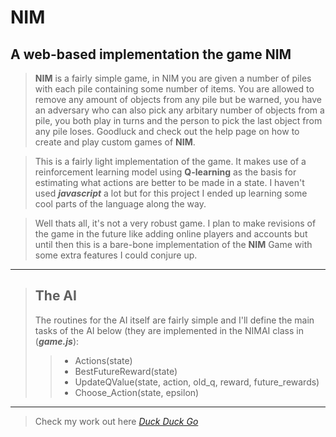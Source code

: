 # NIM
A web-based implementation the game NIM
---------------------------------------
>**NIM** is a fairly simple game, in NIM you are given a number of piles with each pile containing some number of items. You are allowed to remove any 
>amount of objects from any pile but be warned, you have an adversary who can also pick any arbitary number of objects from a pile, you 
>both play in turns and the person to pick the last object from any pile loses. Goodluck and check out the help page on how to create 
>and play custom games of **NIM**.

>This is a fairly light implementation of the game. It makes use of a reinforcement learning model using **Q-learning** as the basis for estimating what actions are 
>better to be made in a state. I haven't used ***javascript*** a lot but for this project I ended up learning some cool parts of the language along the way.

>Well thats all, it's not a very robust game. I plan to make revisions of the game in the future like adding online players and accounts
>but until then this is a bare-bone implementation of the **NIM** Game with some extra features I could conjure up.
***
> ## The AI
> The routines for the AI itself are fairly simple and I'll define the main tasks of the AI below (they are implemented in the NIMAI class in (***game.js***):
> > - Actions(state)
> > - BestFutureReward(state)
> > - UpdateQValue(state, action, old_q, reward, future_rewards)
> > - Choose_Action(state, epsilon)
***
> Check my work out here *[Duck Duck Go](https://lifeofdmt.github.io)*


